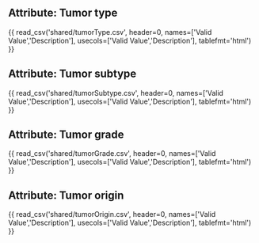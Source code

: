 ## Attribute: Tumor type

{{ read_csv('shared/tumorType.csv', header=0, names=['Valid Value','Description'], usecols=['Valid Value','Description'], tablefmt='html') }}

## Attribute: Tumor subtype

{{ read_csv('shared/tumorSubtype.csv', header=0, names=['Valid Value','Description'], usecols=['Valid Value','Description'], tablefmt='html') }}

## Attribute: Tumor grade

{{ read_csv('shared/tumorGrade.csv', header=0, names=['Valid Value','Description'], usecols=['Valid Value','Description'], tablefmt='html') }}

## Attribute: Tumor origin

{{ read_csv('shared/tumorOrigin.csv', header=0, names=['Valid Value','Description'], usecols=['Valid Value','Description'], tablefmt='html') }}
